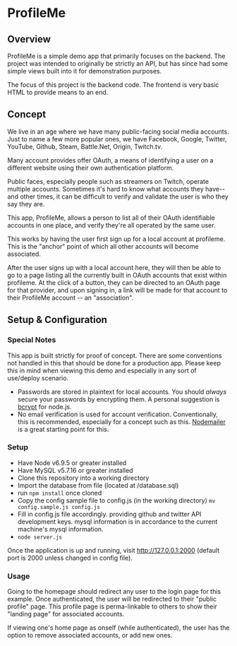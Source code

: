 # ProfileMe

## Overview

ProfileMe is a simple demo app that primarily focuses on the backend. The project was intended to originally be strictly an API, but has since had some simple views built into it for demonstration purposes.

The focus of this project is the backend code. The frontend is very basic HTML to provide means to an end.

## Concept

We live in an age where we have many public-facing social media accounts. Just to name a few more popular ones, we have Facebook, Google, Twitter, YouTube, Github, Steam, Battle.Net, Origin, Twitch.tv.

Many account provides offer OAuth, a means of identifying a user on a different website using their own authentication platform.

Public faces, especially people such as streamers on Twitch, operate multiple accounts. Sometimes it's hard to know what accounts they have--and other times, it can be difficult to verify and validate the user is who they say they are.


This app, ProfileMe, allows a person to list all of their OAuth identifiable accounts in one place, and verify they're all operated by the same user.

This works by having the user first sign up for a local account at profileme. This is the "anchor" point of which all other accounts will become associated.

After the user signs up with a local account here, they will then be able to go to a page listing all the currently built in OAuth accounts that exist within profileme. At the click of a button, they can be directed to an OAuth page for that provider, and upon signing in, a link will be made for that account to their ProfileMe account -- an "association".

## Setup & Configuration

### Special Notes

This app is built strictly for proof of concept. There are some conventions not handled in this that should be done for a production app. Please keep this in mind when viewing this demo and especially in any sort of use/deploy scenario.

* Passwords are stored in plaintext for local accounts. You should *always* secure your passwords by encrypting them. A personal suggestion is [bcrypt](https://www.npmjs.com/package/bcrypt) for node.js.
* No email verification is used for account verification. Conventionally, this is recommended, especially for a concept such as this. [Nodemailer](https://www.npmjs.com/package/nodemailer) is a great starting point for this.


### Setup

* Have Node v6.9.5 or greater installed
* Have MySQL v5.7.16 or greater installed
* Clone this repository into a working directory
* Import the database from file (located at /database.sql)
* run `npm install` once cloned
* Copy the config sample file to config.js (in the working directory) `mv config.sample.js config.js`
* Fill in config.js file accordingly. providing github and twitter API development keys. mysql information is in accordance to the current machine's mysql information.
* `node server.js`

Once the application is up and running, visit http://127.0.0.1:2000 (default port is 2000 unless changed in config file).

### Usage

Going to the homepage should redirect any user to the login page for this example. Once authenticated, the user will be redirected to their "public profile" page. This profile page is perma-linkable to others to show their "landing page" for associated accounts.

If viewing one's home page as onself (while authenticated), the user has the option to remove associated accounts, or add new ones.